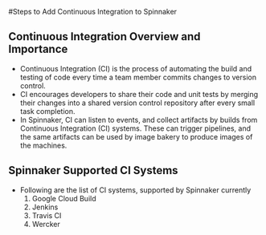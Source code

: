 #Steps to Add Continuous Integration to Spinnaker

## Continuous Integration Overview and Importance
* Continuous Integration (CI) is the process of automating the build and testing of code every time
a team member commits changes to version control.
* CI encourages developers to share their code and unit tests by merging their changes into a
shared version control repository after every small task completion.
* In Spinnaker, CI can listen to events, and collect artifacts by builds from Continuous Integration
(CI) systems. These can trigger pipelines, and the same artifacts can be used by image bakery to
produce images of the machines.

## Spinnaker Supported CI Systems
* Following are the list of CI systems, supported by Spinnaker currently
    1. Google Cloud Build
    2. Jenkins
    3. Travis CI
    4. Wercker